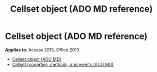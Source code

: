 ﻿---
title: Cellset object (ADO MD reference)
TOCTitle: Cellset object (ADO MD)
ms:assetid: 0118476d-8cb6-49ca-80ac-5ace7987c878
ms:mtpsurl: https://msdn.microsoft.com/library/JJ248780(v=office.15)
ms:contentKeyID: 48542923
ms.date: 09/18/2015
mtps_version: v=office.15
---

# Cellset object (ADO MD reference)

**Applies to**: Access 2013, Office 2013

- [Cellset object (ADO MD)](cellset-object-ado-md.md)
- [Cellset properties, methods, and events (ADO MD)](cellset-properties-methods-and-events-ado-md.md)

